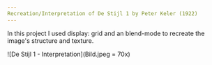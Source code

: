 ```yaml
---
Recreation/Interpretation of De Stijl 1 by Peter Keler (1922)
---
```


In this project I used display: grid and an blend-mode to recreate the image's structure and texture.

![De Stijl 1 - Interpretation](Bild.jpeg = 70x)
